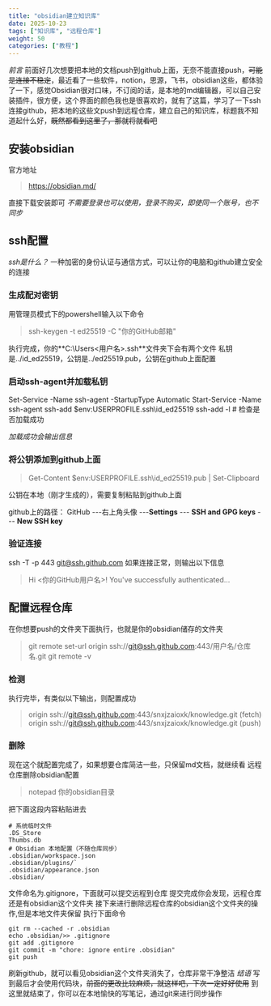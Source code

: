 ```yaml
---
title: "obsidian建立知识库"
date: 2025-10-23
tags: ["知识库", "远程仓库"]
weight: 50
categories: ["教程"]
---
```


*前言*
前面好几次想要把本地的文档push到github上面，无奈不能直接push，~~可能是连接不稳定~~，最近看了一些软件，notion，思源，飞书，obsidian这些，都体验了一下，感觉Obsidian很对口味，不订阅的话，是本地的md编辑器，可以自己安装插件，很方便，这个界面的颜色我也是很喜欢的，就有了这篇，学习了一下ssh连接github，把本地的这些文push到远程仓库，建立自己的知识库，标题我不知道起什么好，~~既然都看到这里了，那就将就看吧~~

## 安装obsidian
官方地址
>https://obsidian.md/

直接下载安装即可
*不需要登录也可以使用，登录不购买，即使同一个账号，也不同步*
## ssh配置
*ssh是什么？*
一种加密的身份认证与通信方式，可以让你的电脑和github建立安全的连接
### 生成配对密钥
用管理员模式下的powershell输入以下命令
>ssh-keygen -t ed25519 -C "你的GitHub邮箱"

执行完成，你的**C:\Users\<用户名>\.ssh\**文件夹下会有两个文件
私钥是../id_ed25519，公钥是../ed25519.pub，公钥在github上面配置
### 启动ssh-agent并加载私钥
Set-Service -Name ssh-agent -StartupType Automatic
Start-Service -Name ssh-agent
ssh-add $env:USERPROFILE\.ssh\id_ed25519
ssh-add -l   # 检查是否加载成功

*加载成功会输出信息*
### 将公钥添加到github上面
>Get-Content $env:USERPROFILE\.ssh\id_ed25519.pub | Set-Clipboard

公钥在本地（刚才生成的），需要复制粘贴到github上面

github上的路径：
GitHub ---右上角头像 ---**Settings** --- **SSH and GPG keys** --- **New SSH key**

### 验证连接
ssh -T -p 443 git@ssh.github.com
如果连接正常，则输出以下信息
>Hi <你的GitHub用户名>! You've successfully authenticated...

## 配置远程仓库
在你想要push的文件夹下面执行，也就是你的obsidian储存的文件夹
>git remote set-url origin ssh://git@ssh.github.com:443/用户名/仓库名.git
>git remote -v   

### 检测
执行完毕，有类似以下输出，则配置成功
>origin  ssh://git@ssh.github.com:443/snxjzaioxk/knowledge.git (fetch)
>origin  ssh://git@ssh.github.com:443/snxjzaioxk/knowledge.git (push)

### 删除
现在这个就配置完成了，如果想要仓库简洁一些，只保留md文档，就继续看
远程仓库删除obsidian配置
>notepad 你的obsidian目录

把下面这段内容粘贴进去
```
# 系统临时文件
.DS_Store
Thumbs.db
# Obsidian 本地配置（不随仓库同步）
.obsidian/workspace.json
.obsidian/plugins/`
.obsidian/appearance.json
.obsidian/
```

文件命名为.gitignore，下面就可以提交远程到仓库
提交完成你会发现，远程仓库还是有obsidian这个文件夹
接下来进行删除远程仓库的obsidian这个文件夹的操作,但是本地文件夹保留
执行下面命令
```
git rm --cached -r .obsidian
echo .obsidian/>> .gitignore
git add .gitignore
git commit -m "chore: ignore entire .obsidian"
git push
```

刷新github，就可以看见obsidian这个文件夹消失了，仓库非常干净整洁
*结语*
写到最后才会使用代码块，~~前面的更改比较麻烦，就这样吧，下次一定好好使用~~
到这里就结束了，你可以在本地愉快的写笔记，通过git来进行同步操作